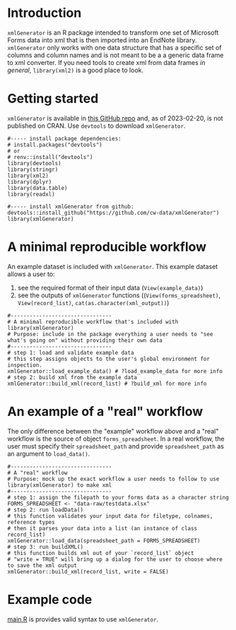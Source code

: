 # Introduction

`xmlGenerator` is an R package intended to transform one set of Microsoft Forms data into xml that is then imported into an EndNote library. `xmlGenerator` only works with one data structure that has a specific set of columns and column names and is not meant to be a a generic data frame to xml converter. If you need tools to create xml from data frames *in general*, `library(xml2)` is a good place to look.  

# Getting started  

`xmlGenerator` is available in [this GitHub repo](https://github.com/cw-data/xmlGenerator) and, as of 2023-02-20, is not published on CRAN.
Use `devtools` to download `xmlGenerator`.

```{r setup}
#----- install package dependencies:
# install.packages("devtools")
# or
# renv::install("devtools")
library(devtools)
library(stringr)
library(xml2)
library(dplyr)
library(data.table)
library(readxl)

#----- install xmlGenerator from github:
devtools::install_github("https://github.com/cw-data/xmlGenerator")
library(xmlGenerator)
```

# A minimal reproducible workflow  

An example dataset is included with `xmlGenerator`. This example dataset allows a user to:  
1) see the required format of their input data (`View(example_data)`)
2) see the outputs of `xmlGenerator` functions ((`View(forms_spreadsheet)`, `View(record_list)`, `cat(as.character(xml_output))`)
```{r}
#--------------------------------
# A minimal reproducible workflow that's included with library(xmlGenerator)
# Purpose: include in the package everything a user needs to "see what's going on" without providing their own data
#--------------------------------
# step 1: load and validate example data
# this step assigns objects to the user's global environment for inspection.
xmlGenerator::load_example_data() # ?load_example_data for more info
# step 2: build xml from the example data
xmlGenerator::build_xml(record_list) # ?build_xml for more info
```


# An example of a "real" workflow

The only difference between the "example" workflow above and a "real" workflow is the source of object `forms_spreadsheet`. In a real workflow, the user must specify their `spreadsheet_path` and provide `spreadsheet_path` as an argument to `load_data()`.  

```{r}
#--------------------------------
# A "real" workflow
# Purpose: mock up the exact workflow a user needs to follow to use library(xmlGenerator) to make xml
#--------------------------------
# step 1: assign the filepath to your forms data as a character string
FORMS_SPREADSHEET <- "data-raw/testdata.xlsx"
# step 2: run loadData()
# this function validates your input data for filetype, colnames, reference types
# then it parses your data into a list (an instance of class record_list)
xmlGenerator::load_data(spreadsheet_path = FORMS_SPREADSHEET)
# step 3: run buildXML()
# this function builds xml out of your `record_list` object
# "write = TRUE" will bring up a dialog for the user to choose where to save the xml output
xmlGenerator::build_xml(record_list, write = FALSE)
```

# Example code

[main.R](https://github.com/cw-data/xmlGenerator/blob/main/main.R) is provides valid syntax to use `xmlGenerator`.
